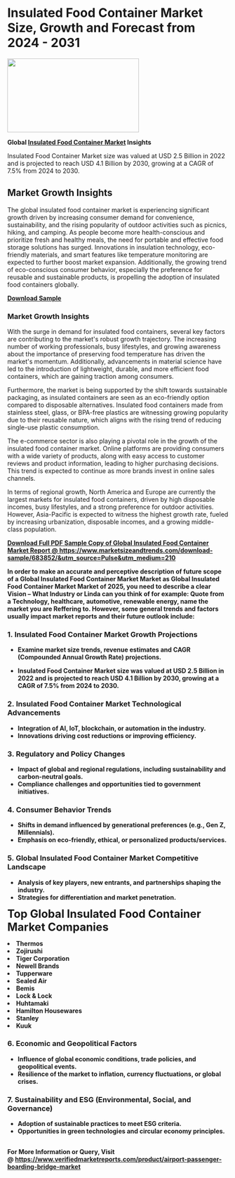 <H1>Insulated Food Container Market Size, Growth and Forecast from 2024 - 2031</H1><img class="aligncenter size-medium wp-image-584254" src="https://thirdeyenews.in/wp-content/uploads/2024/09/Global-Market-Research-300x168.jpeg" alt="" width="300" height="168" /><p><strong>Global&nbsp;<a href="https://www.marketsizeandtrends.com/download-sample/683852/&amp;utm_source=Pulse&amp;utm_medium=210">Insulated Food Container Market</a> Insights</strong></p><p>Insulated Food Container Market size was valued at USD 2.5 Billion in 2022 and is projected to reach USD 4.1 Billion by 2030, growing at a CAGR of 7.5% from 2024 to 2030.</p><p><h2>Market Growth Insights</h2> <p>The global insulated food container market is experiencing significant growth driven by increasing consumer demand for convenience, sustainability, and the rising popularity of outdoor activities such as picnics, hiking, and camping. As people become more health-conscious and prioritize fresh and healthy meals, the need for portable and effective food storage solutions has surged. Innovations in insulation technology, eco-friendly materials, and smart features like temperature monitoring are expected to further boost market expansion. Additionally, the growing trend of eco-conscious consumer behavior, especially the preference for reusable and sustainable products, is propelling the adoption of insulated food containers globally.</p> <p><strong><a href="#">Download Sample</a></strong></p> <h3>Market Growth Insights</h3> <p>With the surge in demand for insulated food containers, several key factors are contributing to the market's robust growth trajectory. The increasing number of working professionals, busy lifestyles, and growing awareness about the importance of preserving food temperature has driven the market's momentum. Additionally, advancements in material science have led to the introduction of lightweight, durable, and more efficient food containers, which are gaining traction among consumers.</p> <p>Furthermore, the market is being supported by the shift towards sustainable packaging, as insulated containers are seen as an eco-friendly option compared to disposable alternatives. Insulated food containers made from stainless steel, glass, or BPA-free plastics are witnessing growing popularity due to their reusable nature, which aligns with the rising trend of reducing single-use plastic consumption.</p> <p>The e-commerce sector is also playing a pivotal role in the growth of the insulated food container market. Online platforms are providing consumers with a wide variety of products, along with easy access to customer reviews and product information, leading to higher purchasing decisions. This trend is expected to continue as more brands invest in online sales channels.</p> <p>In terms of regional growth, North America and Europe are currently the largest markets for insulated food containers, driven by high disposable incomes, busy lifestyles, and a strong preference for outdoor activities. However, Asia-Pacific is expected to witness the highest growth rate, fueled by increasing urbanization, disposable incomes, and a growing middle-class population.</p> <p><strong><a href="#"></p><p><span class=""><strong>Download Full PDF Sample Copy of Global Insulated Food Container Market Report</strong> @ <a href="https://www.marketsizeandtrends.com/download-sample/683852/&amp;utm_source=Pulse&amp;utm_medium=210" target="_blank">https://www.marketsizeandtrends.com/download-sample/683852/&amp;utm_source=Pulse&amp;utm_medium=210</a></span></p><p>In order to make an accurate and perceptive description of future scope of a Global&nbsp;Insulated Food Container Market Market as Global&nbsp;Insulated Food Container Market Market of 2025, you need to describe a clear Vision &ndash; What Industry or Linda can you think of for example: Quote from a Technology, healthcare, automotive, renewable energy, name the market you are Reffering to. However, some general trends and factors usually impact market reports and their future outlook include:</p><h3>1.&nbsp;<strong>Insulated Food Container Market Growth Projections</strong></h3><ul><li>Examine market size trends, revenue estimates and CAGR (Compounded Annual Growth Rate) projections.</li><li><p>Insulated Food Container Market size was valued at USD 2.5 Billion in 2022 and is projected to reach USD 4.1 Billion by 2030, growing at a CAGR of 7.5% from 2024 to 2030.</p></li></ul><h3>2.&nbsp;<strong>Insulated Food Container Market Technological Advancements</strong></h3><ul><li>Integration of AI, IoT, blockchain, or automation in the industry.</li><li>Innovations driving cost reductions or improving efficiency.</li></ul><h3>3.&nbsp;<strong>Regulatory and Policy Changes</strong></h3><ul><li>Impact of global and regional regulations, including sustainability and carbon-neutral goals.</li><li>Compliance challenges and opportunities tied to government initiatives.</li></ul><h3>4.&nbsp;<strong>Consumer Behavior Trends</strong></h3><ul><li>Shifts in demand influenced by generational preferences (e.g., Gen Z, Millennials).</li><li>Emphasis on eco-friendly, ethical, or personalized products/services.</li></ul><h3>5.&nbsp;<strong>Global Insulated Food Container Market Competitive Landscape</strong></h3><ul><li>Analysis of key players, new entrants, and partnerships shaping the industry.</li><li>Strategies for differentiation and market penetration.</li></ul><p data-pm-slice="1 1 []"><span style="color: inherit; font-family: inherit; font-size: 25px;">Top Global Insulated Food Container Market Companies</span></p><div class="" data-test-id=""><p><li>Thermos</li><li> Zojirushi</li><li> Tiger Corporation</li><li> Newell Brands</li><li> Tupperware</li><li> Sealed Air</li><li> Bemis</li><li> Lock & Lock</li><li> Huhtamaki</li><li> Hamilton Housewares</li><li> Stanley</li><li> Kuuk</li></p></div><h3>6.&nbsp;<strong>Economic and Geopolitical Factors</strong></h3><ul><li>Influence of global economic conditions, trade policies, and geopolitical events.</li><li>Resilience of the market to inflation, currency fluctuations, or global crises.</li></ul><h3>7.&nbsp;<strong>Sustainability and ESG (Environmental, Social, and Governance)</strong></h3><ul><li>Adoption of sustainable practices to meet ESG criteria.</li><li>Opportunities in green technologies and circular economy principles.</li></ul><h2><strong style="font-size: 14px;">For More Information or Query, Visit @&nbsp;</strong><a style="background-color: #ffffff; font-size: 14px;" href="https://www.marketsizeandtrends.com/report/insulated-food-container-market/" target="_blank">https://www.verifiedmarketreports.com/product/airport-passenger-boarding-bridge-market</a></h2>
